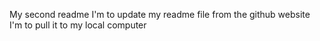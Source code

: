 My second readme
I'm to update my readme file from the github website
I'm to pull it to my local computer
